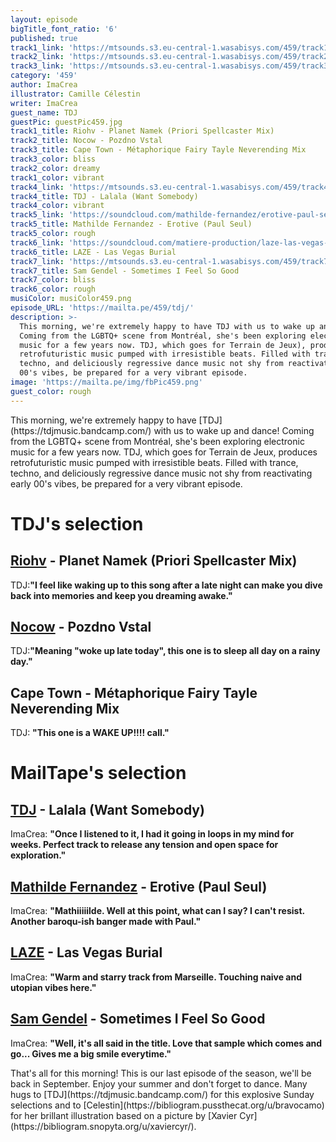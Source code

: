 ```yaml
---
layout: episode
bigTitle_font_ratio: '6'
published: true
track1_link: 'https://mtsounds.s3.eu-central-1.wasabisys.com/459/track1.mp3'
track2_link: 'https://mtsounds.s3.eu-central-1.wasabisys.com/459/track2.mp3'
track3_link: 'https://mtsounds.s3.eu-central-1.wasabisys.com/459/track3.mp3'
category: '459'
author: ImaCrea
illustrator: Camille Célestin
writer: ImaCrea
guest_name: TDJ
guestPic: guestPic459.jpg
track1_title: Riohv - Planet Namek (Priori Spellcaster Mix)
track2_title: Nocow - Pozdno Vstal
track3_title: Cape Town - Métaphorique Fairy Tayle Neverending Mix
track3_color: bliss
track2_color: dreamy
track1_color: vibrant
track4_link: 'https://mtsounds.s3.eu-central-1.wasabisys.com/459/track4.mp3'
track4_title: TDJ - Lalala (Want Somebody)
track4_color: vibrant
track5_link: 'https://soundcloud.com/mathilde-fernandez/erotive-paul-seul-remix'
track5_title: Mathilde Fernandez - Erotive (Paul Seul)
track5_color: rough
track6_link: 'https://soundcloud.com/matiere-production/laze-las-vegas-burial-1'
track6_title: LAZE - Las Vegas Burial
track7_link: 'https://mtsounds.s3.eu-central-1.wasabisys.com/459/track7.mp3'
track7_title: Sam Gendel - Sometimes I Feel So Good
track7_color: bliss
track6_color: rough
musiColor: musiColor459.png
episode_URL: 'https://mailta.pe/459/tdj/'
description: >-
  This morning, we're extremely happy to have TDJ with us to wake up and dance!
  Coming from the LGBTQ+ scene from Montréal, she's been exploring electronic
  music for a few years now. TDJ, which goes for Terrain de Jeux), produces
  retrofuturistic music pumped with irresistible beats. Filled with trance,
  techno, and deliciously regressive dance music not shy from reactivating early
  00's vibes, be prepared for a very vibrant episode.
image: 'https://mailta.pe/img/fbPic459.png'
guest_color: rough
---
```


<p id="introduction">This morning, we're extremely happy to have [TDJ](https://tdjmusic.bandcamp.com/) with us to wake up and dance! Coming from the LGBTQ+ scene from Montréal, she's been exploring electronic music for a few years now. TDJ, which goes for Terrain de Jeux, produces retrofuturistic music pumped with irresistible beats. Filled with trance, techno, and deliciously regressive dance music not shy from reactivating early 00's vibes, be prepared for a very vibrant episode.</p>

# TDJ's selection

## [Riohv](https://latenightburners.bandcamp.com/album/places-ive-been) - Planet Namek (Priori Spellcaster Mix)
TDJ:**"**I feel like waking up to this song after a late night can make you dive back into memories and keep you dreaming awake.**"**

## [Nocow](https://turborecordings.bandcamp.com/album/alone) - Pozdno Vstal 
TDJ:**"**Meaning "woke up late today", this one is to sleep all day on a rainy day.**"**

## Cape Town - Métaphorique Fairy Tayle Neverending Mix
TDJ: **"**This one is a WAKE UP!!!! call.**"**

# MailTape's selection

## [TDJ](https://tdjmusic.bandcamp.com/) - Lalala (Want Somebody)
ImaCrea: **"**Once I listened to it, I had it going in loops in my mind for weeks. Perfect track to release any tension and open space for exploration.**"**

## [Mathilde Fernandez](https://mathildefernandez.bandcamp.com/) - Erotive (Paul Seul)
ImaCrea: **"**Mathiiiiilde. Well at this point, what can I say? I can't resist. Another baroqu-ish banger made with Paul.**"**

## [LAZE](https://soundcloud.com/laze_music) - Las Vegas Burial
ImaCrea: **"**Warm and starry track from Marseille. Touching naive and utopian vibes here.**"**

## [Sam Gendel](https://samgendel.bandcamp.com/album/fresh-bread) - Sometimes I Feel So Good
ImaCrea: **"**Well, it's all said in the title. Love that sample which comes and go... Gives me a big smile everytime.**"** 

<p id="outroduction"> That's all for this morning! This is our last episode of the season, we'll be back in September. Enjoy your summer and don't forget to dance. Many hugs to [TDJ](https://tdjmusic.bandcamp.com/) for this explosive Sunday selections and to [Celestin](https://bibliogram.pussthecat.org/u/bravocamo) for her brillant illustration based on a picture by [Xavier Cyr](https://bibliogram.snopyta.org/u/xaviercyr/).</p>
